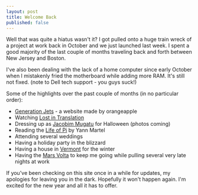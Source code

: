 ```yaml
---
layout: post
title: Welcome Back
published: false
---
```

Well that was quite a hiatus wasn't it?  I got pulled onto a huge train wreck of a project at work back in October and we just launched last week.  I spent a good majority of the last couple of months traveling back and forth between New Jersey and Boston.

I've also been dealing with the lack of a home computer since early October when I mistakenly fried the motherboard while adding more RAM.  It's still not fixed. (note to Dell tech support - you guys suck!)

Some of the highlights over the past couple of months (in no particular order):
<ul>
	<li><a href="http://www.generationjets.com">Generation Jets</a> - a website made by orangeapple</li>
	<li>Watching <a href="http://www.lost-in-translation.com/">Lost in Translation</a></li>
	<li>Dressing up as <a href="http://www.allmoviephoto.com/photo/will_ferrell_zoolander_003.html">Jacobim Mugatu</a> for Halloween (photos coming)</li>
	<li>Reading the <a href="http://pi.canongate.net/life_of_pi.htm">Life of Pi</a> by Yann Martel</li>
	<li>Attending several weddings</li>
	<li>Having a holiday party in the blizzard</li>
	<li>Having a house in <a href="http://www.picomountain.com">Vermont</a> for the winter</li>
	<li>Having the <a href="http://www.marsvolta.net">Mars Volta</a> to keep me going while pulling several very late nights at work</li>
</ul>
If you've been checking on this site once in a while for updates, my apologies for leaving you in the dark.  Hopefully it won't happen again.  I'm excited for the new year and all it has to offer.
